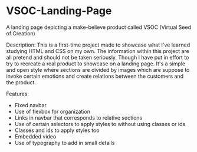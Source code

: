 # VSOC-Landing-Page
A landing page depicting a make-believe product called VSOC (Virtual Seed of Creation)

Description:
This is a first-time project made to showcase what I've learned studying HTML and CSS on my own. The information within this project are all pretend and should not be taken seriously. Though I have put in effort to try to recreate a real product to showcase on a landing page. It's a simple and open style where sections are divided by images which are suppose to invoke certain emotions and create relations between the customers and the product.

Features:
- Fixed navbar
- Use of flexbox for organization
- Links in navbar that corresponds to relative sections
- Use of certain selectors to apply styles to without using classes or ids
- Classes and ids to apply styles too
- Embedded video
- Use of typography to add in small details